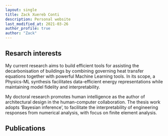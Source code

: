 ```yaml
---
layout: single
title: Zack Xuereb Conti
description: Personal website
last_modified_at: 2021-03-26
author_profile: true
author: "Zack"
---
```



## Resarch interests

My current research aims to build efficient tools for assisting the decarbonisation of buildings by combining governing heat transfer equations together with powerful Machine Learning tools. In its scope, a Physics-ML synthesis facilitates data-efficient energy representations while maintaining model fidelity and interpretability.

My doctoral research promotes human intelligence as the author of architectural design in the human-computer collaboration. The thesis work adopts ‘Bayesian inference’, to facilitate the interpretability of engineering responses from numerical analysis, with focus on finite element analysis.

## Publications

<div>
<script src="https://bibbase.org/show?bib=[https://scholar.googleusercontent.com/citations?view_op=export_citations&user=XWkfm1AAAAAJ&citsig=AMD79ooAAAAAYV1XjvRrhfsGDty_pzVsNhnnJMRllcXA&hl=en]&jsonp=1"></script>
</div>

